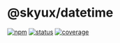 # @skyux/datetime

[![npm](https://img.shields.io/npm/v/@skyux/datetime.svg)](https://www.npmjs.com/package/@skyux/datetime)
[![status](https://travis-ci.org/blackbaud/skyux-datetime.svg?branch=master)](https://travis-ci.org/blackbaud/skyux-datetime)
[![coverage](https://codecov.io/gh/blackbaud/skyux-datetime/branch/master/graphs/badge.svg?branch=master)](https://codecov.io/gh/blackbaud/skyux-datetime/branch/master)
